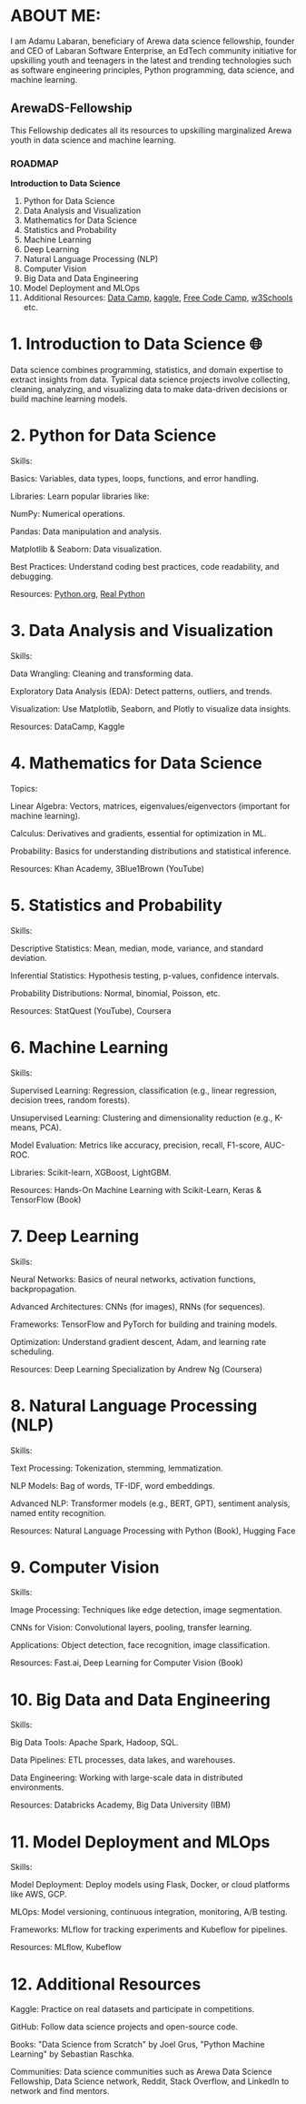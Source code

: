 # ABOUT ME:
I am Adamu Labaran, beneficiary of Arewa data science fellowship, founder and CEO of Labaran Software Enterprise, an EdTech community initiative for upskilling youth and teenagers in the latest and trending technologies such as software engineering principles, Python programming, data science, and machine learning.

## ArewaDS-Fellowship
This Fellowship dedicates all its resources to upskilling marginalized Arewa youth in data science and machine learning.

### ROADMAP
__Introduction to Data Science__

1. Python for Data Science
2. Data Analysis and Visualization
3. Mathematics for Data Science
4. Statistics and Probability
5. Machine Learning
6. Deep Learning
7. Natural Language Processing (NLP)
8. Computer Vision
9. Big Data and Data Engineering
10. Model Deployment and MLOps
11. Additional Resources: [Data Camp](https://app.datacamp.com/), [kaggle](https://www.kaggle.com/), [Free Code Camp](https://www.freecodecamp.org/), [w3Schools](https://www.w3schools.com/) etc. 

# 1. Introduction to Data Science 🌐
Data science combines programming, statistics, and domain expertise to extract insights from data. Typical data science projects involve collecting, cleaning, analyzing, and visualizing data to make data-driven decisions or build machine learning models.

# 2. Python for Data Science
Skills:

Basics: Variables, data types, loops, functions, and error handling.

Libraries: Learn popular libraries like:

NumPy: Numerical operations.

Pandas: Data manipulation and analysis.

Matplotlib & Seaborn: Data visualization.

Best Practices: Understand coding best practices, code readability, and debugging.

Resources: [Python.org](https://www.python.org/), [Real Python](https://realpython.com/)

# 3. Data Analysis and Visualization
Skills:

Data Wrangling: Cleaning and transforming data.

Exploratory Data Analysis (EDA): Detect patterns, outliers, and trends.

Visualization: Use Matplotlib, Seaborn, and Plotly to visualize data insights.

Resources: DataCamp, Kaggle

# 4. Mathematics for Data Science
Topics:

Linear Algebra: Vectors, matrices, eigenvalues/eigenvectors (important for machine learning).

Calculus: Derivatives and gradients, essential for optimization in ML.

Probability: Basics for understanding distributions and statistical inference.

Resources: Khan Academy, 3Blue1Brown (YouTube)

# 5. Statistics and Probability
Skills:

Descriptive Statistics: Mean, median, mode, variance, and standard deviation.

Inferential Statistics: Hypothesis testing, p-values, confidence intervals.

Probability Distributions: Normal, binomial, Poisson, etc.

Resources: StatQuest (YouTube), Coursera

# 6. Machine Learning
Skills:

Supervised Learning: Regression, classification (e.g., linear regression, decision trees, random forests).

Unsupervised Learning: Clustering and dimensionality reduction (e.g., K-means, PCA).

Model Evaluation: Metrics like accuracy, precision, recall, F1-score, AUC-ROC.

Libraries: Scikit-learn, XGBoost, LightGBM.

Resources: Hands-On Machine Learning with Scikit-Learn, Keras & TensorFlow (Book)

# 7. Deep Learning
Skills:

Neural Networks: Basics of neural networks, activation functions, backpropagation.

Advanced Architectures: CNNs (for images), RNNs (for sequences).

Frameworks: TensorFlow and PyTorch for building and training models.

Optimization: Understand gradient descent, Adam, and learning rate scheduling.

Resources: Deep Learning Specialization by Andrew Ng (Coursera)

# 8. Natural Language Processing (NLP)
Skills:

Text Processing: Tokenization, stemming, lemmatization.

NLP Models: Bag of words, TF-IDF, word embeddings.

Advanced NLP: Transformer models (e.g., BERT, GPT), sentiment analysis, named entity recognition.

Resources: Natural Language Processing with Python (Book), Hugging Face

# 9. Computer Vision
Skills:

Image Processing: Techniques like edge detection, image segmentation.

CNNs for Vision: Convolutional layers, pooling, transfer learning.

Applications: Object detection, face recognition, image classification.

Resources: Fast.ai, Deep Learning for Computer Vision (Book)

# 10. Big Data and Data Engineering
Skills:

Big Data Tools: Apache Spark, Hadoop, SQL.

Data Pipelines: ETL processes, data lakes, and warehouses.

Data Engineering: Working with large-scale data in distributed environments.

Resources: Databricks Academy, Big Data University (IBM)

# 11. Model Deployment and MLOps
Skills:

Model Deployment: Deploy models using Flask, Docker, or cloud platforms like AWS, GCP.

MLOps: Model versioning, continuous integration, monitoring, A/B testing.

Frameworks: MLflow for tracking experiments and Kubeflow for pipelines.

Resources: MLflow, Kubeflow

# 12. Additional Resources
Kaggle: Practice on real datasets and participate in competitions.

GitHub: Follow data science projects and open-source code.

Books: "Data Science from Scratch" by Joel Grus, "Python Machine Learning" by Sebastian Raschka.

Communities: Data science communities such as Arewa Data Science Fellowship, Data Science network, Reddit, Stack Overflow, and LinkedIn to network and find mentors.
